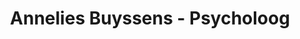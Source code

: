 ---
title: "Annelies Buyssens - Psycholoog"
layout: scroll
url: /psycholoog
folder: /content-psycholoog
# aliases:
# - /


# Striking header background image, Ideal images are homogenous around the centre and contrasting to the text. Non-ideal images can use `title_guard`
header_image: "/images/test.jpg"
#
# Optional header logo. CSS: `#blog-logo`, with max-height defined, optimize to prevent scaling
# header_logo: "images/chef-hat.png"


# Headers are safeHTML, you can use HTML tags such as b,i,u,br
header_headline: "Psycholoog"
header_subheadline: "<b>Annelies Buyssens</b>"
---